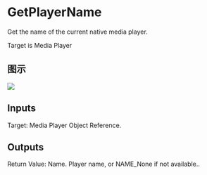 # GetPlayerName

Get the name of the current native media player.

Target is Media Player

## 图示

![]($-20221218-20004173.png)

## Inputs

Target: Media Player Object Reference.  

## Outputs

Return Value: Name. Player name, or NAME_None if not available..

